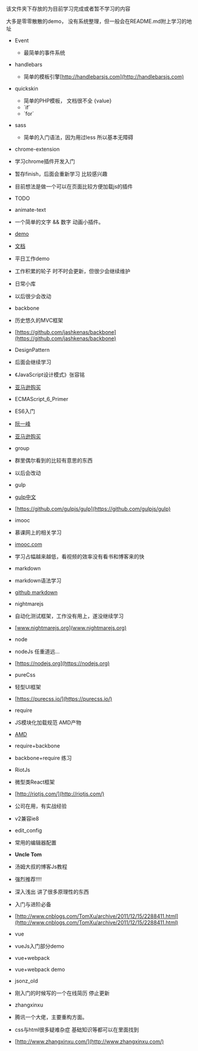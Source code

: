 该文件夹下存放的为目前学习完成或者暂不学习的内容

大多是零零散散的demo， 没有系统整理，但一般会在README.md附上学习的地址

- Event
	- 最简单的事件系统

- handlebars
	- 简单的模板引擎[http://handlebarsjs.com](http://handlebarsjs.com)

- quickskin
	- 简单的PHP模板， 文档很不全 {value}
	- <!-- IF login_id --><!-- ENDIF login_id -->  `if`
	- <!-- BEGIN question_tags_list --><!-- END question_tags_list --> `for`

- sass
  - 简单的入门语法，因为用过less 所以基本无障碍

- chrome-extension
 - 学习chrome插件开发入门
 - 暂存finish，后面会重新学习 比较感兴趣
 - 目前想法是做一个可以在页面比较方便加载js的插件
 - TODO

- animate-text
 - 一个简单的文字 && 数字 动画小插件。
 - [demo](https://jsonz1993.github.io/demo/animate-text/index.html)
 - [文档](https://jsonz1993.github.io/2017/04/animate-text/)

- 平日工作demo
 - 工作积累的轮子 时不时会更新，但很少会继续维护

- 日常小库 
 - 以后很少会改动

- backbone
 - 历史悠久的MVC框架
 - [https://github.com/jashkenas/backbone](https://github.com/jashkenas/backbone)

- DesignPattern
 - 后面会继续学习
 - 《JavaScript设计模式》张容铭
 - [亚马逊购买](https://www.amazon.cn/%E5%9B%BE%E4%B9%A6/dp/B013HO6DNS/ref=sr_1_1?ie=UTF8&qid=1490937378&sr=8-1&keywords=javascript%E8%AE%BE%E8%AE%A1%E6%A8%A1%E5%BC%8F)

- ECMAScript_6_Primer
 - ES6入门
 - [阮一峰](http://es6.ruanyifeng.com/#README)
 - [亚马逊购买](https://www.amazon.cn/%E5%9B%BE%E4%B9%A6/dp/B01A18WWAG/ref=sr_1_1?ie=UTF8&qid=1490937483&sr=8-1&keywords=Es6)

- group
 - 群里偶尔看到的比较有意思的东西
 - 以后会改动

- gulp
 - [gulp中文](http://www.gulpjs.com.cn/)
 - [https://github.com/gulpjs/gulp](https://github.com/gulpjs/gulp)

- imooc
 - 慕课网上的相关学习
 - [imooc.com](imooc.com)
 - 学习占幅越来越低，看视频的效率没有看书和博客来的快

- markdown
 - markdown语法学习
 - [github markdown](https://guides.github.com/features/mastering-markdown/)

- nightmarejs
 - 自动化测试框架，工作没有用上，遂没继续学习
 - [www.nightmarejs.org](www.nightmarejs.org)

- node
 - nodeJs 任重道远...
 - [https://nodejs.org](https://nodejs.org)

- pureCss
 - 轻型UI框架
 - [https://purecss.io/](https://purecss.io/)

- require
 - JS模块化加载规范 AMD产物
 - [AMD](https://github.com/amdjs/amdjs-api/wiki/AMD)

- require+backbone
 - backbone+require 练习

- RiotJs
 - 微型类React框架
 - [http://riotjs.com/](http://riotjs.com/)
 - 公司在用，有实战经验
 - v2兼容ie8

- edit_config
 - 常用的编辑器配置

- **Uncle Tom**
 - 汤姆大叔的博客Js教程
 - 强烈推荐!!!!
 - 深入浅出 讲了很多原理性的东西
 - 入门与进阶必备
 - [http://www.cnblogs.com/TomXu/archive/2011/12/15/2288411.html](http://www.cnblogs.com/TomXu/archive/2011/12/15/2288411.html)

- vue
 - vueJs入门部分demo

- vue+webpack
 - vue+webpack demo

- jsonz_old
 -  刚入门的时候写的一个在线简历 停止更新

- zhangxinxu
 - 腾讯一个大佬，主要重构方面。
 - css与html很多疑难杂症 基础知识等都可以在里面找到
 - [http://www.zhangxinxu.com/](http://www.zhangxinxu.com/)

